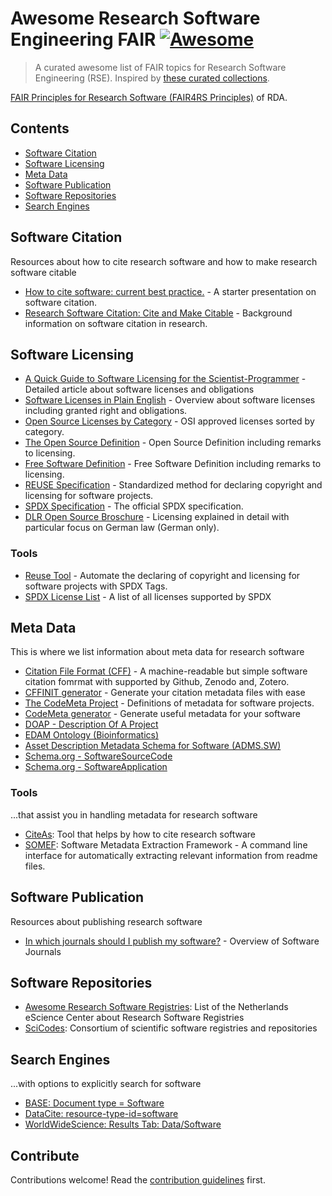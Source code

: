 # Awesome Research Software Engineering FAIR [![Awesome](https://awesome.re/badge.svg)](https://awesome.re)

> A curated awesome list of FAIR topics for Research Software Engineering (RSE). Inspired by [these curated collections](https://github.com/sindresorhus/awesome).

[FAIR Principles for Research Software (FAIR4RS Principles)](https://rd-alliance.org/group/fair-research-software-fair4rs-wg/outcomes/fair-principles-research-software-fair4rs-0) of RDA.

## Contents
- [Software Citation](#software-citation)
- [Software Licensing](#software-licensing)
- [Meta Data](#meta-data)
- [Software Publication](#software-publication)
- [Software Repositories](#software-repositories)
- [Search Engines](#search-engines)

## Software Citation
Resources about how to cite research software and how to make research software citable

- [How to cite software: current best practice.](https://doi.org/10.5281/zenodo.2842910) - A starter presentation on software citation.
- [Research Software Citation: Cite and Make Citable](https://cite.research-software.org/) - Background information on software citation in research.

## Software Licensing

- [A Quick Guide to Software Licensing for the Scientist-Programmer](https://doi.org/10.1371/journal.pcbi.1002598) - Detailed article about software licenses and obligations
- [Software Licenses in Plain English](https://tldrlegal.com/) - Overview about software licenses including granted right and obligations.
- [Open Source Licenses by Category](https://opensource.org/licenses/category) - OSI approved licenses sorted by category.
- [The Open Source Definition](https://opensource.org/osd) - Open Source Definition including remarks to licensing.
- [Free Software Definition](https://www.gnu.org/philosophy/free-sw.html.en) - Free Software Definition including remarks to licensing.
- [REUSE Specification](https://reuse.software/spec/) - Standardized method for declaring copyright and licensing for software projects.
- [SPDX Specification](https://spdx.dev/specifications/) - The official SPDX specification.
- [DLR Open Source Broschure](https://www.dlr.de/tm/PortalData/43/Resources/dokumente/tm_dokumente/OpenSource-Software_DLR_2022.pdf) - Licensing explained in detail with particular focus on German law (German only).

### Tools
- [Reuse Tool](https://reuse.readthedocs.io/en/stable/) - Automate the declaring of copyright and licensing for software projects with SPDX Tags.
- [SPDX License List](https://spdx.org/licenses/) - A list of all licenses supported by SPDX


## Meta Data
This is where we list information about meta data for research software

- [Citation File Format (CFF)](https://citation-file-format.github.io/) - A machine-readable but simple software citation fomrmat with supported by Github, Zenodo and, Zotero.
- [CFFINIT generator](https://citation-file-format.github.io/cff-initializer-javascript/#/) - Generate your citation metadata files with ease
- [The CodeMeta Project](https://codemeta.github.io/index.html) - Definitions of metadata for software projects.
- [CodeMeta generator](https://codemeta.github.io/codemeta-generator/) - Generate useful metadata for your software
- [DOAP - Description Of A Project](https://github.com/ewilderj/doap)
- [EDAM Ontology (Bioinformatics)](http://edamontology.org/page)
- [Asset Description Metadata Schema for Software (ADMS.SW)](https://joinup.ec.europa.eu/svn/adms_foss/adms_sw_v1.00/adms_sw_v1.00.htm)
- [Schema.org - SoftwareSourceCode](https://schema.org/SoftwareSourceCode)
- [Schema.org - SoftwareApplication](https://schema.org/SoftwareApplication)

### Tools
...that assist you in handling metadata for research software
- [CiteAs](http://citeas.org/): Tool that helps by how to cite research software
- [SOMEF](https://github.com/KnowledgeCaptureAndDiscovery/somef): Software Metadata Extraction Framework - A command line interface for automatically extracting relevant information from readme files.

## Software Publication
Resources about publishing research software

- [In which journals should I publish my software?](https://www.software.ac.uk/which-journals-should-i-publish-my-software) - Overview of Software Journals

## Software Repositories
- [Awesome Research Software Registries](https://github.com/NLeSC/awesome-research-software-registries): List of the Netherlands eScience Center about Research Software Registries
- [SciCodes](https://scicodes.net/outreach-materials/): Consortium of scientific software registries and repositories

## Search Engines
...with options to explicitly search for software

- [BASE: Document type = Software](https://www.base-search.net/Search/Results?type=all&lookfor=doctype%3A6&ling=0&oaboost=1&name=&thes=&refid=dcresen&newsearch=1)
- [DataCite: resource-type-id=software](https://search.datacite.org/works?query=&resource-type-id=software)
- [WorldWideScience: Results Tab: Data/Software](https://worldwidescience.org/)

## Contribute

Contributions welcome! Read the [contribution guidelines](contributing.md) first.
